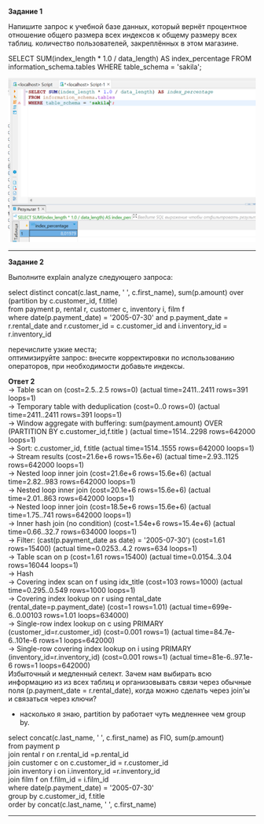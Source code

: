 **Задание 1**

Напишите запрос к учебной базе данных, который вернёт процентное отношение общего размера всех индексов к общему размеру всех таблиц.
количество пользователей, закреплённых в этом магазине.

SELECT SUM(index_length * 1.0 / data_length) AS index_percentage
FROM information_schema.tables
WHERE table_schema = 'sakila'; 


![Image alt](https://github.com/sibrael/Netology/blob/8902186b97258d9e2556f9cbbbeaacaae8447fbe/Index_1.png)


---

**Задание 2**

Выполните explain analyze следующего запроса:  

select distinct concat(c.last_name, ' ', c.first_name), sum(p.amount) over (partition by c.customer_id, f.title)    
from payment p, rental r, customer c, inventory i, film f    
where date(p.payment_date) = '2005-07-30' and p.payment_date = r.rental_date and r.customer_id = c.customer_id and i.inventory_id = r.inventory_id    

перечислите узкие места;  
оптимизируйте запрос: внесите корректировки по использованию операторов, при необходимости добавьте индексы.   

  
 **Ответ 2**            
-> Table scan on <temporary>  (cost=2.5..2.5 rows=0) (actual time=2411..2411 rows=391 loops=1)  
    -> Temporary table with deduplication  (cost=0..0 rows=0) (actual time=2411..2411 rows=391 loops=1)  
        -> Window aggregate with buffering: sum(payment.amount) OVER (PARTITION BY c.customer_id,f.title )   (actual time=1514..2298 rows=642000 loops=1)  
            -> Sort: c.customer_id, f.title  (actual time=1514..1555 rows=642000 loops=1)  
                -> Stream results  (cost=21.6e+6 rows=15.6e+6) (actual time=2.93..1125 rows=642000 loops=1)  
                    -> Nested loop inner join  (cost=21.6e+6 rows=15.6e+6) (actual time=2.82..983 rows=642000 loops=1)  
                        -> Nested loop inner join  (cost=20.1e+6 rows=15.6e+6) (actual time=2.01..863 rows=642000 loops=1)  
                            -> Nested loop inner join  (cost=18.5e+6 rows=15.6e+6) (actual time=1.75..741 rows=642000 loops=1)  
                                -> Inner hash join (no condition)  (cost=1.54e+6 rows=15.4e+6) (actual time=0.66..32.7 rows=634000 loops=1)  
                                    -> Filter: (cast(p.payment_date as date) = '2005-07-30')  (cost=1.61 rows=15400) (actual time=0.0253..4.2 rows=634 loops=1)  
                                        -> Table scan on p  (cost=1.61 rows=15400) (actual time=0.0154..3.04 rows=16044 loops=1)  
                                    -> Hash  
                                        -> Covering index scan on f using idx_title  (cost=103 rows=1000) (actual time=0.295..0.549 rows=1000 loops=1)  
                                -> Covering index lookup on r using rental_date (rental_date=p.payment_date)  (cost=1 rows=1.01) (actual time=699e-6..0.00103 rows=1.01 loops=634000)  
                            -> Single-row index lookup on c using PRIMARY (customer_id=r.customer_id)  (cost=0.001 rows=1) (actual time=84.7e-6..101e-6 rows=1 loops=642000)  
                        -> Single-row covering index lookup on i using PRIMARY (inventory_id=r.inventory_id)  (cost=0.001 rows=1) (actual time=81e-6..97.1e-6 rows=1 loops=642000)  
Избыточный и медленный селект.
Зачем нам выбирать всю информацию из из всех таблиц и организовывать связи через обычные поля (p.payment_date = r.rental_date), когда можно сделать через join'ы и связаться через ключи?
+ насколько я знаю, partition by работает чуть медленнее чем group by.

select concat(c.last_name, ' ', c.first_name) as FIO, sum(p.amount)   
from payment p   
join rental r on r.rental_id =p.rental_id   
join customer c  on c.customer_id = r.customer_id   
join inventory i on i.inventory_id =r.inventory_id  
join film f on f.film_id = i.film_id   
where date(p.payment_date) = '2005-07-30'  
group by c.customer_id, f.title  
order by concat(c.last_name, ' ', c.first_name)  




---
